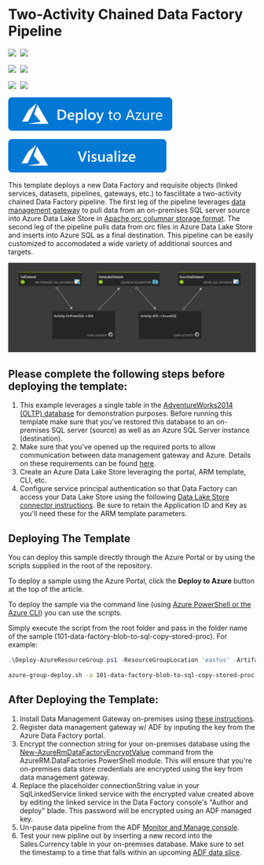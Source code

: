 # Two-Activity Chained Data Factory Pipeline

<IMG SRC="https://azurequickstartsservice.blob.core.windows.net/badges/101-data-factory-chained-copy-activities/PublicLastTestDate.svg" />&nbsp;
<IMG SRC="https://azurequickstartsservice.blob.core.windows.net/badges/101-data-factory-chained-copy-activities/PublicDeployment.svg" />&nbsp;

<IMG SRC="https://azurequickstartsservice.blob.core.windows.net/badges/101-data-factory-chained-copy-activities/FairfaxLastTestDate.svg" />&nbsp;
<IMG SRC="https://azurequickstartsservice.blob.core.windows.net/badges/101-data-factory-chained-copy-activities/FairfaxDeployment.svg" />&nbsp;

<IMG SRC="https://azurequickstartsservice.blob.core.windows.net/badges/101-data-factory-chained-copy-activities/BestPracticeResult.svg" />&nbsp;
<IMG SRC="https://azurequickstartsservice.blob.core.windows.net/badges/101-data-factory-chained-copy-activities/CredScanResult.svg" />&nbsp;

[![deploy](https://raw.githubusercontent.com/Azure/azure-quickstart-templates/master/1-CONTRIBUTION-GUIDE/images/deploytoazure.svg?sanitize=true)](https://portal.azure.com/#create/Microsoft.Template/uri/https%3A%2F%2Fraw.githubusercontent.com%2Fazure%2Fazure-quickstart-templates%2Fmaster%2F101-data-factory-chained-copy-activities%2Fazuredeploy.json)

[![visualize](https://raw.githubusercontent.com/Azure/azure-quickstart-templates/master/1-CONTRIBUTION-GUIDE/images/visualizebutton.svg?sanitize=true)](http://armviz.io/#/?load=https%3A%2F%2Fraw.githubusercontent.com%2FAzure%2Fazure-quickstart-templates%2Fmaster%2F101-data-factory-chained-copy-activities%2Fazuredeploy.json)

This template deploys a new Data Factory and requisite objects (linked services, datasets, pipelines, gateways, etc.) to fascilitate a two-activity chained Data Factory pipeline. The first leg of the pipeline leverages [data management gateway](https://docs.microsoft.com/en-us/azure/data-factory/data-factory-data-management-gateway) to pull data from an on-premises SQL server source into Azure Data Lake Store in [Apache orc columnar storage format](https://orc.apache.org/). The second leg of the pipeline pulls data from orc files in Azure Data Lake Store and inserts into Azure SQL as a final destination. This pipeline can be easily customized to accomodated a wide variety of additional sources and targets.

![Pipeline Image](images/pipeline.png)

## Please complete the following steps before deploying the template: 

1. This example leverages a single table in the [AdventureWorks2014 (OLTP) database](https://github.com/Microsoft/sql-server-samples/releases/download/adventureworks2014/adventure-works-2014-oltp-full-database-backup.zip) for demonstration purposes. Before running this template make sure that you've restored this database to an on-premises SQL server (source) as well as an Azure SQL Server instance (destination).
2. Make sure that you've opened up the required ports to allow communication between data management gateway and Azure. Details on these requirements can be found [here](https://docs.microsoft.com/en-us/azure/data-factory/data-factory-data-movement-security-considerations).
3. Create an Azure Data Lake Store leveraging the portal, ARM template, CLI, etc.
4. Configure service principal authentication so that Data Factory can access your Data Lake Store using the following [Data Lake Store connector instructions](https://docs.microsoft.com/en-us/azure/data-factory/data-factory-azure-datalake-connector). Be sure to retain the Application ID and Key as you'll need these for the ARM template parameters.

## Deploying The Template
You can deploy this sample directly through the Azure Portal or by using the scripts supplied in the root of the repository.

To deploy a sample using the Azure Portal, click the **Deploy to Azure** button at the top of the article. 

To deploy the sample via the command line (using [Azure PowerShell or the Azure CLI](https://azure.microsoft.com/en-us/downloads/)) you can use the scripts.

Simply execute the script from the root folder and pass in the folder name of the sample (101-data-factory-blob-to-sql-copy-stored-proc). For example:

```PowerShell
.\Deploy-AzureResourceGroup.ps1 -ResourceGroupLocation 'eastus' -ArtifactStagingDirectory 101-data-factory-blob-to-sql-copy-stored-proc
```
```bash
azure-group-deploy.sh -a 101-data-factory-blob-to-sql-copy-stored-proc -l eastus
```

## After Deploying the Template:

1. Install Data Management Gateway on-premises using [these instructions](https://docs.microsoft.com/en-us/azure/data-factory/data-factory-data-management-gateway).
2. Register data management gateway w/ ADF by inputing the key from the Azure Data Factory portal.
3. Encrypt the connection string for your on-premises database using the [New-AzureRmDataFactoryEncryptValue](https://docs.microsoft.com/en-us/powershell/module/azurerm.datafactories/new-azurermdatafactoryencryptvalue?view=azurermps-4.2.0) command from the AzureRM.DataFactories PowerShell module. This will ensure that you're on-premises data store credentials are encrypted using the key from data management gateway.
4. Replace the placeholder connectionString value in your SqlLinkedService linked service with the encrypted value created above by editing the linked service in the Data Factory console's "Author and deploy" blade. This password will be encrypted using an ADF managed key.
5. Un-pause data pipeline from the ADF [Monitor and Manage console](https://docs.microsoft.com/en-us/azure/data-factory/data-factory-monitor-manage-app).
6. Test your new pipline out by inserting a new record into the Sales.Currency table in your on-premises database. Make sure to set the timestamp to a time that falls within an upcoming [ADF data slice](https://docs.microsoft.com/en-us/azure/data-factory/data-factory-scheduling-and-execution).

